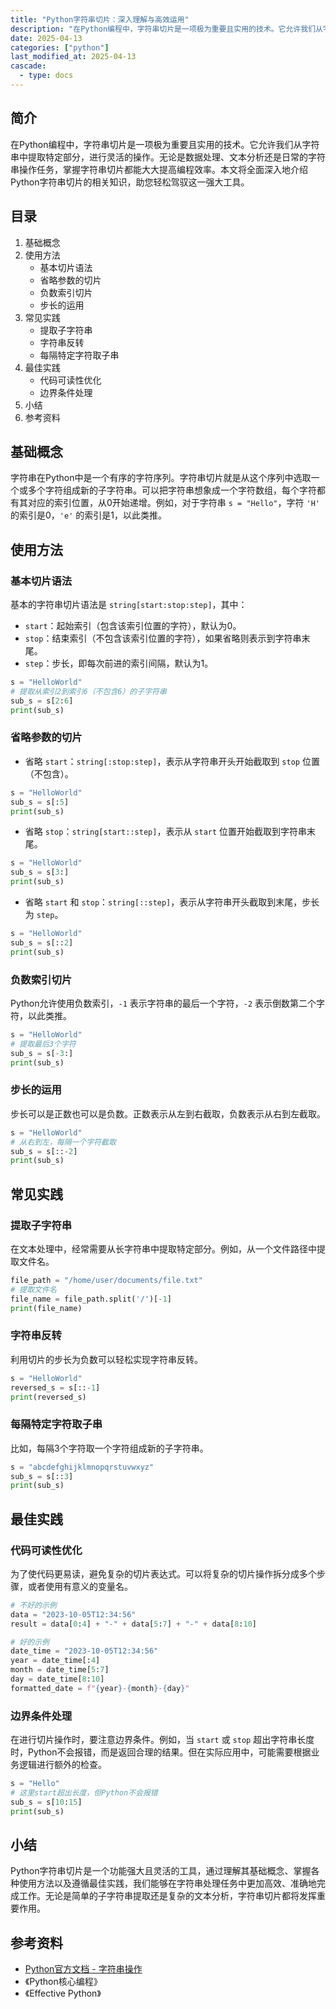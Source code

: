 ```yaml
---
title: "Python字符串切片：深入理解与高效运用"
description: "在Python编程中，字符串切片是一项极为重要且实用的技术。它允许我们从字符串中提取特定部分，进行灵活的操作。无论是数据处理、文本分析还是日常的字符串操作任务，掌握字符串切片都能大大提高编程效率。本文将全面深入地介绍Python字符串切片的相关知识，助您轻松驾驭这一强大工具。"
date: 2025-04-13
categories: ["python"]
last_modified_at: 2025-04-13
cascade:
  - type: docs
---
```



## 简介
在Python编程中，字符串切片是一项极为重要且实用的技术。它允许我们从字符串中提取特定部分，进行灵活的操作。无论是数据处理、文本分析还是日常的字符串操作任务，掌握字符串切片都能大大提高编程效率。本文将全面深入地介绍Python字符串切片的相关知识，助您轻松驾驭这一强大工具。

<!-- more -->
## 目录
1. 基础概念
2. 使用方法
    - 基本切片语法
    - 省略参数的切片
    - 负数索引切片
    - 步长的运用
3. 常见实践
    - 提取子字符串
    - 字符串反转
    - 每隔特定字符取子串
4. 最佳实践
    - 代码可读性优化
    - 边界条件处理
5. 小结
6. 参考资料

## 基础概念
字符串在Python中是一个有序的字符序列。字符串切片就是从这个序列中选取一个或多个字符组成新的子字符串。可以把字符串想象成一个字符数组，每个字符都有其对应的索引位置，从0开始递增。例如，对于字符串 `s = "Hello"`，字符 `'H'` 的索引是0，`'e'` 的索引是1，以此类推。

## 使用方法
### 基本切片语法
基本的字符串切片语法是 `string[start:stop:step]`，其中：
- `start`：起始索引（包含该索引位置的字符），默认为0。
- `stop`：结束索引（不包含该索引位置的字符），如果省略则表示到字符串末尾。
- `step`：步长，即每次前进的索引间隔，默认为1。

```python
s = "HelloWorld"
# 提取从索引2到索引6（不包含6）的子字符串
sub_s = s[2:6]
print(sub_s)  
```
### 省略参数的切片
- 省略 `start`：`string[:stop:step]`，表示从字符串开头开始截取到 `stop` 位置（不包含）。
```python
s = "HelloWorld"
sub_s = s[:5]
print(sub_s)  
```
- 省略 `stop`：`string[start::step]`，表示从 `start` 位置开始截取到字符串末尾。
```python
s = "HelloWorld"
sub_s = s[3:]
print(sub_s)  
```
- 省略 `start` 和 `stop`：`string[::step]`，表示从字符串开头截取到末尾，步长为 `step`。
```python
s = "HelloWorld"
sub_s = s[::2]
print(sub_s)  
```
### 负数索引切片
Python允许使用负数索引，`-1` 表示字符串的最后一个字符，`-2` 表示倒数第二个字符，以此类推。
```python
s = "HelloWorld"
# 提取最后3个字符
sub_s = s[-3:]
print(sub_s)  
```
### 步长的运用
步长可以是正数也可以是负数。正数表示从左到右截取，负数表示从右到左截取。
```python
s = "HelloWorld"
# 从右到左，每隔一个字符截取
sub_s = s[::-2]
print(sub_s)  
```

## 常见实践
### 提取子字符串
在文本处理中，经常需要从长字符串中提取特定部分。例如，从一个文件路径中提取文件名。
```python
file_path = "/home/user/documents/file.txt"
# 提取文件名
file_name = file_path.split('/')[-1]
print(file_name)  
```
### 字符串反转
利用切片的步长为负数可以轻松实现字符串反转。
```python
s = "HelloWorld"
reversed_s = s[::-1]
print(reversed_s)  
```
### 每隔特定字符取子串
比如，每隔3个字符取一个字符组成新的子字符串。
```python
s = "abcdefghijklmnopqrstuvwxyz"
sub_s = s[::3]
print(sub_s)  
```

## 最佳实践
### 代码可读性优化
为了使代码更易读，避免复杂的切片表达式。可以将复杂的切片操作拆分成多个步骤，或者使用有意义的变量名。
```python
# 不好的示例
data = "2023-10-05T12:34:56"
result = data[0:4] + "-" + data[5:7] + "-" + data[8:10]

# 好的示例
date_time = "2023-10-05T12:34:56"
year = date_time[:4]
month = date_time[5:7]
day = date_time[8:10]
formatted_date = f"{year}-{month}-{day}"
```
### 边界条件处理
在进行切片操作时，要注意边界条件。例如，当 `start` 或 `stop` 超出字符串长度时，Python不会报错，而是返回合理的结果。但在实际应用中，可能需要根据业务逻辑进行额外的检查。
```python
s = "Hello"
# 这里start超出长度，但Python不会报错
sub_s = s[10:15]
print(sub_s)  
```

## 小结
Python字符串切片是一个功能强大且灵活的工具，通过理解其基础概念、掌握各种使用方法以及遵循最佳实践，我们能够在字符串处理任务中更加高效、准确地完成工作。无论是简单的子字符串提取还是复杂的文本分析，字符串切片都将发挥重要作用。

## 参考资料
- [Python官方文档 - 字符串操作](https://docs.python.org/3/library/stdtypes.html#string-methods)
- 《Python核心编程》
- 《Effective Python》 